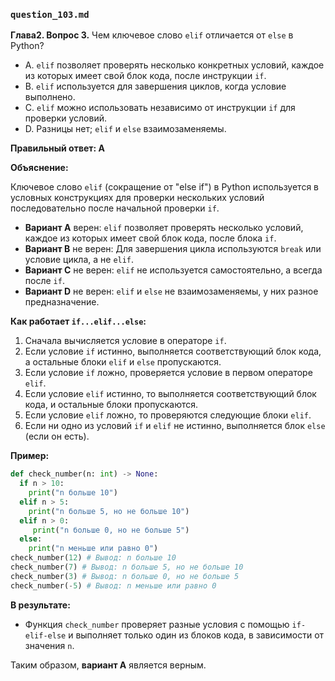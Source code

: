 ### `question_103.md`

**Глава2. Вопрос 3.** Чем ключевое слово `elif` отличается от `else` в Python?

- A. `elif` позволяет проверять несколько конкретных условий, каждое из которых имеет свой блок кода, после инструкции `if`.
- B. `elif` используется для завершения циклов, когда условие выполнено.
- C. `elif` можно использовать независимо от инструкции `if` для проверки условий.
- D. Разницы нет; `elif` и `else` взаимозаменяемы.

**Правильный ответ: A**

**Объяснение:**

Ключевое слово `elif` (сокращение от "else if") в Python используется в условных конструкциях для проверки нескольких условий последовательно после начальной проверки `if`.

*   **Вариант A** верен: `elif` позволяет проверять несколько условий, каждое из которых имеет свой блок кода, после блока `if`.
*   **Вариант B** не верен: Для завершения цикла используются `break` или условие цикла, а не `elif`.
*  **Вариант C** не верен: `elif` не используется самостоятельно, а всегда после `if`.
*   **Вариант D** не верен: `elif` и `else` не взаимозаменяемы, у них разное предназначение.

**Как работает `if...elif...else`:**

1.  Сначала вычисляется условие в операторе `if`.
2.  Если условие `if` истинно, выполняется соответствующий блок кода, а остальные блоки `elif` и `else` пропускаются.
3.  Если условие `if` ложно, проверяется условие в первом операторе `elif`.
4.  Если условие `elif` истинно, то выполняется соответствующий блок кода, и остальные блоки пропускаются.
5.  Если условие `elif` ложно, то проверяются следующие блоки `elif`.
6.  Если ни одно из условий `if` и `elif` не истинно, выполняется блок `else` (если он есть).

**Пример:**

```python
def check_number(n: int) -> None:
  if n > 10:
    print("n больше 10")
  elif n > 5:
    print("n больше 5, но не больше 10")
  elif n > 0:
     print("n больше 0, но не больше 5")
  else:
    print("n меньше или равно 0")
check_number(12) # Вывод: n больше 10
check_number(7) # Вывод: n больше 5, но не больше 10
check_number(3) # Вывод: n больше 0, но не больше 5
check_number(-5) # Вывод: n меньше или равно 0
```

**В результате:**
* Функция `check_number` проверяет разные условия с помощью `if-elif-else` и выполняет только один из блоков кода, в зависимости от значения `n`.

Таким образом, **вариант A** является верным.
